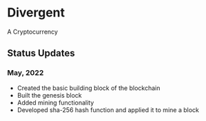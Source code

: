 # Divergent

A Cryptocurrency

## Status Updates

### May, 2022

-   Created the basic building block of the blockchain
-   Built the genesis block
-   Added mining functionality
-   Developed sha-256 hash function and applied it to mine a block
